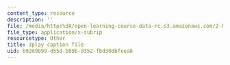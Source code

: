 ```yaml
---
content_type: resource
description: ''
file: /media/https%3A/open-learning-course-data-rc.s3.amazonaws.com/2-003sc-engineering-dynamics-fall-2011/b92d9099d55db89bd352fbd30dbfeea8_jROTMB142T0.srt
file_type: application/x-subrip
resourcetype: Other
title: 3play caption file
uid: b92d9099-d55d-b89b-d352-fbd30dbfeea8
---
```


